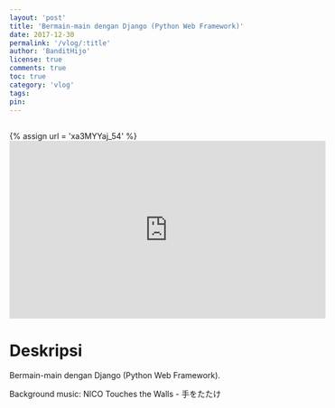 ```yaml
---
layout: 'post'
title: 'Bermain-main dengan Django (Python Web Framework)'
date: 2017-12-30
permalink: '/vlog/:title'
author: 'BanditHijo'
license: true
comments: true
toc: true
category: 'vlog'
tags:
pin:
---
```


<div style="margin-top:30px;"></div>
<!-- EMBED CONTAINER: YOUTUBE -->
{% assign url = 'xa3MYYaj_54' %}
<div class='embed-container'>
<iframe width="560" height="315" src="https://www.youtube.com/embed/{{ url }}" frameborder="0" allow="accelerometer; autoplay; encrypted-media; gyroscope; picture-in-picture" allowfullscreen></iframe>
</div>

# Deskripsi

Bermain-main dengan Django (Python Web Framework).

Background music:
NICO Touches the Walls - 手をたたけ
